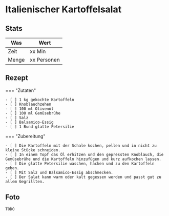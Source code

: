 # Italienischer Kartoffelsalat

## Stats

| Was   | Wert        |
|-------|-------------|
| Zeit  | xx Min      |
| Menge | xx Personen |

## Rezept

=== "Zutaten"

    - [ ] 1 kg gekochte Kartoffeln
    - [ ] Knoblauchzehen
    - [ ] 100 ml Olivenöl
    - [ ] 100 ml Gemüsebrühe
    - [ ] Salz
    - [ ] Balsamico-Essig
    - [ ] 1 Bund glatte Petersilie

=== "Zubereitung"

    - [ ] Die Kartoffeln mit der Schale kochen, pellen und in nicht zu kleine Stücke schneiden.
    - [ ] In einem Topf das Öl erhitzen und den gepressten Knoblauch, die Gemüsebrühe und die Kartoffeln hinzufügen und kurz aufkochen lassen.
    - [ ] Die glatte Petersilie waschen, hacken und zu den Kartoffeln geben.
    - [ ] Mit Salz und Balsamico-Essig abschmecken.
    - [ ] Der Salat kann warm oder kalt gegessen werden und passt gut zu allem Gegrillten.

## Foto

    TODO
